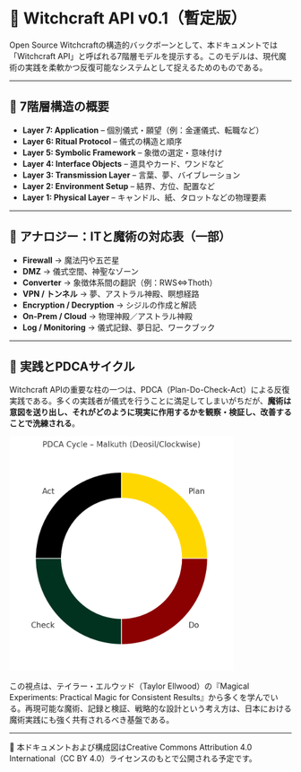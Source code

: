 # 🧠 Witchcraft API v0.1（暫定版）

Open Source Witchcraftの構造的バックボーンとして、本ドキュメントでは「Witchcraft API」と呼ばれる7階層モデルを提示する。このモデルは、現代魔術の実践を柔軟かつ反復可能なシステムとして捉えるためのものである。

---

## 🔧 7階層構造の概要

- **Layer 7: Application** – 個別儀式・願望（例：金運儀式、転職など）
- **Layer 6: Ritual Protocol** – 儀式の構造と順序
- **Layer 5: Symbolic Framework** – 象徴の選定・意味付け
- **Layer 4: Interface Objects** – 道具やカード、ワンドなど
- **Layer 3: Transmission Layer** – 言葉、夢、バイブレーション
- **Layer 2: Environment Setup** – 結界、方位、配置など
- **Layer 1: Physical Layer** – キャンドル、紙、タロットなどの物理要素

---

## 🔄 アナロジー：ITと魔術の対応表（一部）

- **Firewall** → 魔法円や五芒星
- **DMZ** → 儀式空間、神聖なゾーン
- **Converter** → 象徴体系間の翻訳（例：RWS⇔Thoth）
- **VPN / トンネル** → 夢、アストラル神殿、瞑想経路
- **Encryption / Decryption** → シジルの作成と解読
- **On-Prem / Cloud** → 物理神殿／アストラル神殿
- **Log / Monitoring** → 儀式記録、夢日記、ワークブック

---

## 🔁 実践とPDCAサイクル

Witchcraft APIの重要な柱の一つは、PDCA（Plan-Do-Check-Act）による反復実践である。多くの実践者が儀式を行うことに満足してしまいがちだが、**魔術は意図を送り出し、それがどのように現実に作用するかを観察・検証し、改善することで洗練される**。

<img src="pdca_malkuth_clockwise.png" width="400">

この視点は、テイラー・エルウッド（Taylor Ellwood）の『Magical Experiments: Practical Magic for Consistent Results』から多くを学んでいる。再現可能な魔術、記録と検証、戦略的な設計という考え方は、日本における魔術実践にも強く共有されるべき基盤である。

---

📝 本ドキュメントおよび構成図はCreative Commons Attribution 4.0 International（CC BY 4.0）ライセンスのもとで公開される予定です。
